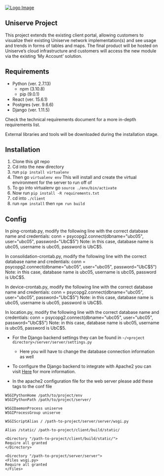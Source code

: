 [![Logo Image](https://www.uniserve.com/wp-content/uploads/2017/03/Uniserve-logo.png)](https://www.uniserve.com)

## Uniserve Project
This project extends the existing client portal, allowing customers to visualize their existing Uniserve network implementation(s) and see usage and trends in forms of tables and maps. The final product will be hosted on Uniserve’s cloud infrastructure and customers will access the new module via the existing ‘My Account’ solution.

## Requirements
* Python (ver. 2.7.13)
	* npm (3.10.8)
	* pip (9.0.1)
* React (ver. 15.6.1)
* Postgres (ver. 9.6.6) 
* Django (ver. 1.11.5)

Check the technical requirements document for a more in-depth requirements list.

External libraries and tools will be downloaded during the installation stage.
## Installation
1. Clone this git repo
1. Cd into the new directory
1. run `pip install virtualenv`
1. Then go `virtualenv env`
This will install and create the virtual environment for the server to run off of 
1. To go into virtualenv go `source ./env/bin/activate`
1. Now run `pip install -R requirements.txt`
1. cd into `./client`
1. run `npm install` then `npm run build`

## Config
In ping-crontab.py, modify the following line with the correct database name and credentials:
conn = psycopg2.connect(dbname="ubc05", user="ubc05", password="UbC$5")
Note: in this case, database name is ubc05, username is ubc05, password is UbC$5.

In consolidation-crontab.py, modify the following line with the correct database name and credentials:
conn = psycopg2.connect(dbname="ubc05", user="ubc05", password="UbC$5")
Note: in this case, database name is ubc05, username is ubc05, password is UbC$5.


In device-crontab.py, modify the following line with the correct database name and credentials:
conn = psycopg2.connect(dbname="ubc05", user="ubc05", password="UbC$5")
Note: in this case, database name is ubc05, username is ubc05, password is UbC$5.


In location.py, modify the following line with the correct database name and credentials:
conn = psycopg2.connect(dbname="ubc05", user="ubc05", password="UbC$5")
Note: in this case, database name is ubc05, username is ubc05, password is UbC$5.

* For the Django backend settings they can be found in `~/<project directory>/server/server/settings.py`
	* Here you will have to change the database connection information as well

* To configure the Django backend to integrate with Apache2 you can visit [Here](https://docs.djangoproject.com/en/1.11/howto/deployment/wsgi/modwsgi/) for more information.
* In the apache2 configuration file for the web server please add these tags to the conf file
``` 
WSGIPythonHome /path/to/project/env 
WSGIPythonPath /path/to/project/server/

WSGIDaemonProcess uniserve
WSGIProcessGroup uniserve

WSGIScriptAlias / /path-to-project/server/server/wsgi.py

Alias /static/ /path-to-project/client/build/static/

<Directory "/path-to-project/client/build/static/">
Require all granted
</Directory>

<Directory "/path-to-project/server/server">
<Files wsgi.py>
Require all granted
</Files>

``` 
